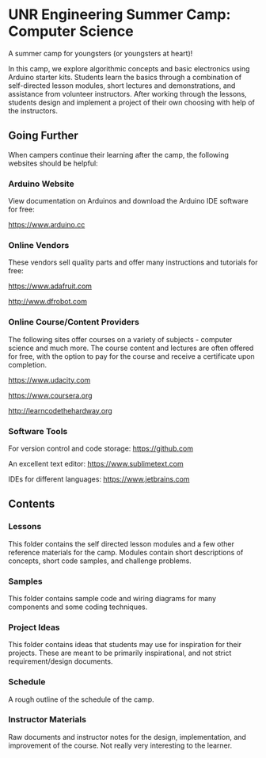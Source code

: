 # UNR Engineering Summer Camp: Computer Science

A summer camp for youngsters (or youngsters at heart)!

In this camp, we explore algorithmic concepts and basic electronics using Arduino starter kits. Students learn the basics through a combination of self-directed lesson modules, short lectures and demonstrations, and assistance from volunteer instructors. After working through the lessons, students design and implement a project of their own choosing with help of the instructors.

## Going Further
When campers continue their learning after the camp, the following websites should be helpful:

### Arduino Website
View documentation on Arduinos and download the Arduino IDE software for free:

<https://www.arduino.cc>

### Online Vendors
These vendors sell quality parts and offer many instructions and tutorials for free:

<https://www.adafruit.com>

<http://www.dfrobot.com>

### Online Course/Content Providers
The following sites offer courses on a variety of subjects - computer science and much more. The course content and lectures are often offered for free, with the option to pay for the course and receive a certificate upon completion.

<https://www.udacity.com>

<https://www.coursera.org>

<http://learncodethehardway.org>

### Software Tools
For version control and code storage: <https://github.com>

An excellent text editor: <https://www.sublimetext.com>

IDEs for different languages: <https://www.jetbrains.com>

## Contents

### Lessons
This folder contains the self directed lesson modules and a few other reference materials for the camp. Modules contain short descriptions of concepts, short code samples, and challenge problems.

### Samples
This folder contains sample code and wiring diagrams for many components and some coding techniques.

### Project Ideas
This folder contains ideas that students may use for inspiration for their projects. These are meant to be primarily inspirational, and not strict requirement/design documents.

### Schedule
A rough outline of the schedule of the camp.

### Instructor Materials
Raw documents and instructor notes for the design, implementation, and improvement of the course. Not really very interesting to the learner.
